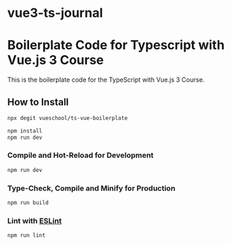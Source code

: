 # vue3-ts-journal

# Boilerplate Code for Typescript with Vue.js 3 Course

This is the boilerplate code for the TypeScript with Vue.js 3 Course.

## How to Install

```sh
npx degit vueschool/ts-vue-boilerplate
```

```sh
npm install
npm run dev
```

### Compile and Hot-Reload for Development

```sh
npm run dev
```

### Type-Check, Compile and Minify for Production

```sh
npm run build
```

### Lint with [ESLint](https://eslint.org/)

```sh
npm run lint
```
